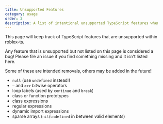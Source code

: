 ```yaml
---
title: Unsupported Features
category: usage
order: 2
description: A list of intentional unsupported TypeScript features when using roblox-ts.
---
```


This page will keep track of TypeScript features that are unsupported within roblox-ts.

Any feature that is unsupported but not listed on this page is considered a bug! Please file an issue if you find something missing and it isn't listed here.

Some of these are intended removals, others may be added in the future!

- `null` (use `undefined` instead!)
- `~` and `>>>` bitwise operators
- loop labels (used by `continue` and `break`)
- class or function prototypes
- class expressions
- regular expressions
- dynamic import expressions
- sparse arrays (`nil`/`undefined` in between valid elements)
